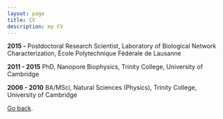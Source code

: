```yaml
---
layout: page
title: CV
description: my CV
---
```


**2015 -** Postdoctoral Research Scientist, Laboratory of Biological Network Characterization, École Polytechnique Fédérale de Lausanne

**2011 - 2015** PhD, Nanopore Biophysics, Trinity College, University of Cambridge

**2006 - 2010** BA/MSci, Natural Sciences (Physics), Trinity College, University of Cambridge


[Go back](/index.html).
